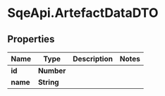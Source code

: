 # SqeApi.ArtefactDataDTO

## Properties

Name | Type | Description | Notes
------------ | ------------- | ------------- | -------------
**id** | **Number** |  | 
**name** | **String** |  | 


